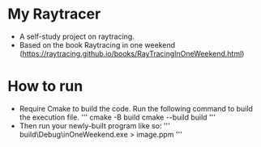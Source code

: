 # My Raytracer

- A self-study project on raytracing.
- Based on the book Raytracing in one weekend (https://raytracing.github.io/books/RayTracingInOneWeekend.html)

# How to run
- Require Cmake to build the code. Run the following command to build the execution file.
'''
cmake -B build
cmake --build build
'''
- Then run your newly-built program like so:
'''
build\Debug\inOneWeekend.exe > image.ppm
'''
